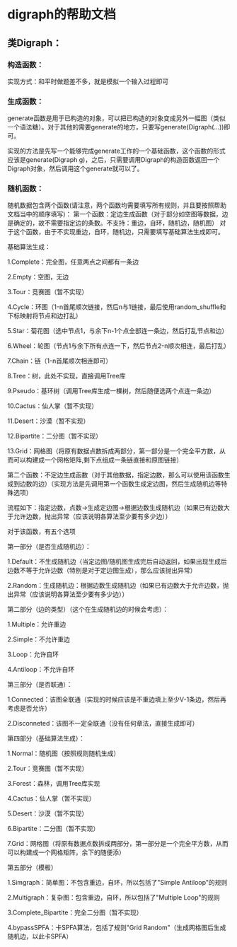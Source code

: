 # digraph的帮助文档
## 类Digraph：
### 构造函数：

实现方式：和平时做题差不多，就是模拟一个输入过程即可
### 生成函数：
generate函数是用于已构造的对象，可以把已构造的对象变成另外一幅图（类似一个语法糖）。对于其他的需要generate的地方，只要写generate(Digraph(...))即可。

实现的方法是先写一个能够完成generate工作的一个基础函数，这个函数的形式应该是generate(Digraph g)，之后，只需要调用Digraph的构造函数返回一个Digraph对象，然后调用这个generate就可以了。
### 随机函数：
随机数据包含两个函数(请注意，两个函数均需要填写所有规则，并且要按照帮助文档当中的顺序填写)：
第一个函数：定边生成函数（对于部分如空图等数据，边是确定的，故不需要指定边的条数。不支持：重边，自环，随机边，随机图）
对于这个函数，由于不实现重边，自环，随机边，只需要填写基础算法生成即可。

基础算法生成：

1.Complete：完全图，任意两点之间都有一条边

2.Empty：空图，无边

3.Tour：竞赛图（暂不实现）

4.Cycle：环图（1-n首尾顺次链接，然后n与1链接，最后使用random_shuffle和下标映射将节点和边打乱）

5.Star：菊花图（选中节点1，与余下n-1个点全部连一条边，然后打乱节点和边）

6.Wheel：轮图（节点1与余下所有点连一下，然后节点2-n顺次相连，最后打乱）

7.Chain：链（1-n首尾顺次相连即可）

8.Tree：树，此处不实现，直接调用Tree库

9.Pseudo：基环树（调用Tree库生成一棵树，然后随便选两个点连一条边）

10.Cactus：仙人掌（暂不实现）

11.Desert：沙漠（暂不实现）

12.Bipartite：二分图（暂不实现）

13.Grid：网格图（将原有数据点数拆成两部分，第一部分是一个完全平方数，从而可以构建成一个网格矩阵,剩下点组成一条链直接和原图链接）

第二个函数：不定边生成函数（对于其他数据，指定边数，那么可以使用该函数生成到边数的边）（实现方法是先调用第一个函数生成定边图，然后生成随机边等特殊选项）

流程如下：指定边数，点数->生成定边图->根据边数生成随机边（如果已有边数大于允许边数，抛出异常（应该说明各算法至少要有多少边））

对于该函数，有五个选项

第一部分（是否生成随机边）：

1.Default：不生成随机边（当定边图/随机图生成完后自动返回，如果出现生成后边数不等于允许边数（特别是对于定边图生成），那么应该抛出异常）

2.Random：生成随机边：根据边数生成随机边（如果已有边数大于允许边数，抛出异常（应该说明各算法至少要有多少边））

第二部分（边的类型）（这个在生成随机边的时候会考虑）：

1.Multiple：允许重边

2.Simple：不允许重边

3.Loop：允许自环

4.Antiloop：不允许自环

第三部分（是否联通）：

1.Connected：该图全联通（实现的时候应该是不重边填上至少V-1条边，然后再考虑是否允许）

2.Disconneted：该图不一定全联通（没有任何章法，直接生成即可）

第四部分（基础算法生成）：

1.Normal：随机图（按照规则随机生成）

2.Tour：竞赛图（暂不实现）

3.Forest：森林，调用Tree库实现

4.Cactus：仙人掌（暂不实现）

5.Desert：沙漠（暂不实现）

6.Bipartite：二分图（暂不实现）

7.Grid：网格图（将原有数据点数拆成两部分，第一部分是一个完全平方数，从而可以构建成一个网格矩阵，余下的随便添）

第五部分（模板）

1.Simgraph：简单图：不包含重边，自环，所以包括了"Simple Antiloop"的规则

2.Multigraph：复杂图：包含重边，自环，所以包括了"Multiple Loop"的规则

3.Complete_Bipartite：完全二分图（暂不实现）

4.bypassSPFA：卡SPFA算法，包括了规则"Grid Random"（生成网格图后生成随机边，以此卡SPFA）